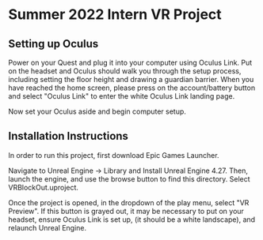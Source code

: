 # Summer 2022 Intern VR Project

## Setting up Oculus
Power on your Quest and plug it into your computer using Oculus Link. 
Put on the headset and Oculus should walk you through the setup process, 
including setting the floor height and drawing a guardian barrier.
When you have reached the home screen, please press on the account/battery button
and select "Oculus Link" to enter the white Oculus Link landing page.


Now set your Oculus aside and begin computer setup.

## Installation Instructions
In order to run this project, first download Epic Games Launcher.


Navigate to Unreal Engine -> Library and Install Unreal Engine 4.27.
Then, launch the engine, and use the browse button to find this directory. Select VRBlockOut.uproject.

Once the project is opened, in the dropdown of the play menu, select "VR Preview". 
If this button is grayed out, it may be necessary to put on your headset, ensure Oculus Link is set up,
(it should be a white landscape), and relaunch Unreal Engine.
